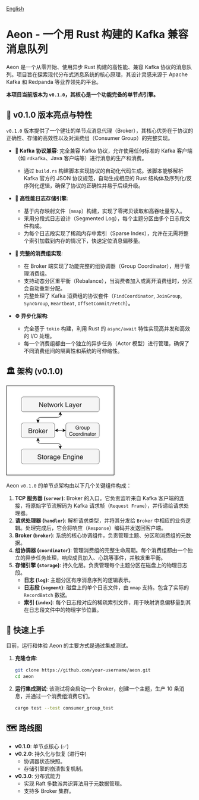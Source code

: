[English](./README.md)

# Aeon - 一个用 Rust 构建的 Kafka 兼容消息队列

Aeon 是一个从零开始、使用异步 Rust 构建的高性能、兼容 Kafka 协议的消息队列。项目旨在探索现代分布式消息系统的核心原理，其设计灵感来源于 Apache Kafka 和 Redpanda 等业界领先的平台。

**本项目当前版本为 `v0.1.0`，其核心是一个功能完备的单节点引擎。**

## 🌟 v0.1.0 版本亮点与特性

`v0.1.0` 版本提供了一个健壮的单节点消息代理（Broker），其核心优势在于协议的正确性、存储的高效性以及对消费组（Consumer Group）的完整实现。

*   **🚀 Kafka 协议兼容**: 完全兼容 Kafka 协议，允许使用任何标准的 Kafka 客户端（如 `rdkafka`、Java 客户端等）进行消息的生产和消费。
    *   通过 `build.rs` 构建脚本实现协议的自动化代码生成。该脚本能够解析 Kafka 官方的 JSON 协议规范，自动生成相应的 Rust 结构体及序列化/反序列化逻辑，确保了协议的正确性并易于后续升级。

*   **💾 高性能日志存储引擎**:
    *   基于内存映射文件（`mmap`）构建，实现了零拷贝读取和高吞吐量写入。
    *   采用分段式日志设计（Segmented Log），每个主题分区由多个日志段文件构成。
    *   为每个日志段实现了稀疏内存中索引（Sparse Index），允许在无需将整个索引加载到内存的情况下，快速定位消息偏移量。

*   **🔄 完整的消费组实现**:
    *   在 Broker 端实现了功能完整的组协调器（Group Coordinator），用于管理消费组。
    *   支持动态分区重平衡（Rebalance），当消费者加入或离开消费组时，分区会自动重新分配。
    *   完整处理了 Kafka 消费组的协议套件（`FindCoordinator`, `JoinGroup`, `SyncGroup`, `Heartbeat`, `OffsetCommit/Fetch`）。

*   **⚙️ 异步化架构**:
    *   完全基于 `tokio` 构建，利用 Rust 的 `async/await` 特性实现高并发和高效的 I/O 处理。
    *   每一个消费组都由一个独立的异步任务（Actor 模型）进行管理，确保了不同消费组间的隔离性和系统的可伸缩性。

## 🏛️ 架构 (v0.1.0)

![Aeon 架构图](./assets/architecture.png)

Aeon `v0.1.0` 的单节点架构由以下几个关键组件构成：

1.  **TCP 服务器 (`server`)**: Broker 的入口。它负责监听来自 Kafka 客户端的连接，将原始字节流解码为 Kafka 请求帧（`Request Frame`），并传递给请求处理器。
2.  **请求处理器 (`handler`)**: 解析请求类型，并将其分发给 `Broker` 中相应的业务逻辑。处理完成后，它会将响应（`Response`）编码并发送回客户端。
3.  **Broker (`broker`)**: 系统的核心协调组件，负责管理主题、分区和消费组的元数据。
4.  **组协调器 (`coordinator`)**: 管理消费组的完整生命周期。每个消费组都由一个独立的异步任务处理，响应成员加入、心跳等事件，并触发重平衡。
5.  **存储引擎 (`storage`)**: 持久化层。负责管理每个主题分区在磁盘上的物理日志段。
    *   **日志 (`log`)**: 主题分区有序消息序列的逻辑表示。
    *   **日志段 (`segment`)**: 磁盘上的单个日志文件，由 `mmap` 支持。包含了实际的 `RecordBatch` 数据。
    *   **索引 (`index`)**: 每个日志段对应的稀疏索引文件，用于映射消息偏移量到其在日志段文件中的物理字节位置。

## 🚀 快速上手

目前，运行和体验 Aeon 的主要方式是通过集成测试。

1.  **克隆仓库**:
    ```bash
    git clone https://github.com/your-username/aeon.git
    cd aeon
    ```

2.  **运行集成测试**:
    该测试将会启动一个 Broker，创建一个主题，生产 10 条消息，并通过一个消费组消费它们。
    ```bash
    cargo test --test consumer_group_test
    ```

## 🗺️ 路线图

*   **v0.1.0**: 单节点核心 (✅)
*   **v0.2.0**: 持久化与恢复 (进行中)
    *   协调器状态快照。
    *   存储引擎的崩溃恢复机制。
*   **v0.3.0**: 分布式能力
    *   实现 Raft 多数派共识算法用于元数据管理。
    *   支持多 Broker 集群。
